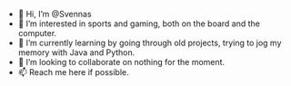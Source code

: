 - 👋 Hi, I’m @Svennas
- 👀 I’m interested in sports and gaming, both on the board and the computer.
- 🌱 I’m currently learning by going through old projects, trying to jog my memory with Java and Python.
- 💞️ I’m looking to collaborate on nothing for the moment.
- 📫 Reach me here if possible. 

<!---
Svennas/Svennas is a ✨ special ✨ repository because its `README.md` (this file) appears on your GitHub profile.
You can click the Preview link to take a look at your changes.
--->
